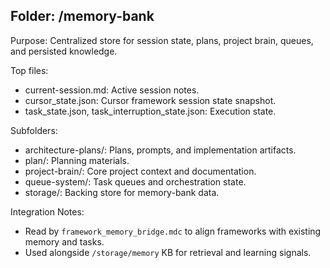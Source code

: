 ## Folder: /memory-bank

Purpose: Centralized store for session state, plans, project brain, queues, and persisted knowledge.

Top files:
- current-session.md: Active session notes.
- cursor_state.json: Cursor framework session state snapshot.
- task_state.json, task_interruption_state.json: Execution state.

Subfolders:
- architecture-plans/: Plans, prompts, and implementation artifacts.
- plan/: Planning materials.
- project-brain/: Core project context and documentation.
- queue-system/: Task queues and orchestration state.
- storage/: Backing store for memory-bank data.

Integration Notes:
- Read by `framework_memory_bridge.mdc` to align frameworks with existing memory and tasks.
- Used alongside `/storage/memory` KB for retrieval and learning signals.